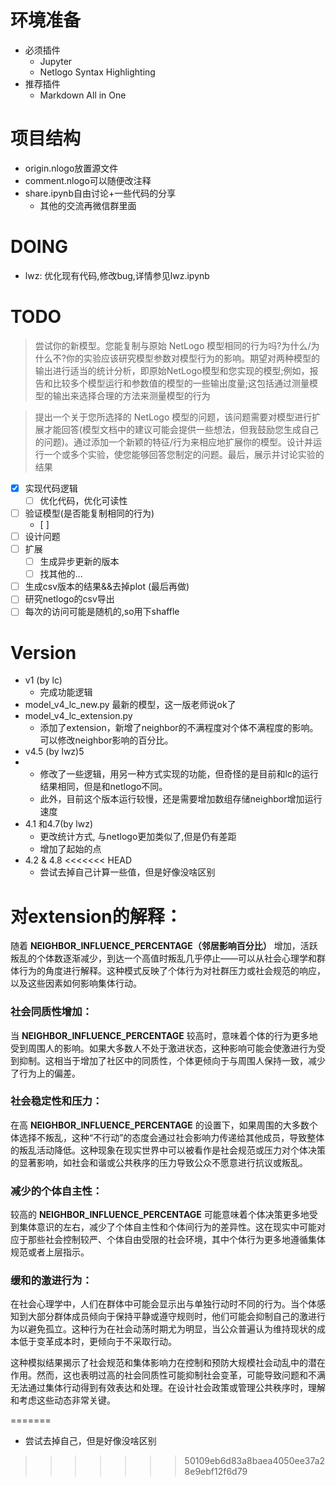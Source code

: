 # 环境准备
- 必须插件
  - Jupyter
  - Netlogo Syntax Highlighting
- 推荐插件
  - Markdown All in One 

# 项目结构
- origin.nlogo放置源文件
- comment.nlogo可以随便改注释
- share.ipynb自由讨论+一些代码的分享
  - 其他的交流再微信群里面

# DOING
- lwz: 优化现有代码,修改bug,详情参见lwz.ipynb

# TODO

> 尝试你的新模型。您能复制与原始 NetLogo 模型相同的行为吗?为什么/为什么不?你的实验应该研究模型参数对模型行为的影响。期望对两种模型的输出进行适当的统计分析，即原始NetLogo模型和您实现的模型;例如，报告和比较多个模型运行和参数值的模型的一些输出度量;这包括通过测量模型的输出来选择合理的方法来测量模型的行为

> 提出一个关于您所选择的 NetLogo 模型的问题，该问题需要对模型进行扩展才能回答(模型文档中的建议可能会提供一些想法，但我鼓励您生成自己的问题)。通过添加一个新颖的特征/行为来相应地扩展你的模型。设计并运行一个或多个实验，使您能够回答您制定的问题。最后，展示并讨论实验的结果

- [x] 实现代码逻辑
  - [ ] 优化代码，优化可读性 
- [ ] 验证模型(是否能复制相同的行为)
  - [ ] 
- [ ] 设计问题
- [ ] 扩展
  - [ ] 生成异步更新的版本
  - [ ] 找其他的...
- [ ] 生成csv版本的结果&&去掉plot (最后再做)
- [ ] 研究netlogo的csv导出
- [ ] 每次的访问可能是随机的,so用下shaffle

# Version
- v1 (by lc)
  - 完成功能逻辑
- model_v4_lc_new.py 最新的模型，这一版老师说ok了
- model_v4_lc_extension.py
  - 添加了extension，新增了neighbor的不满程度对个体不满程度的影响。可以修改neighbor影响的百分比。
- v4.5 (by lwz)5
- 
  - 修改了一些逻辑，用另一种方式实现的功能，但奇怪的是目前和lc的运行结果相同，但是和netlogo不同。
  - 此外，目前这个版本运行较慢，还是需要增加数组存储neighbor增加运行速度
- 4.1 和4.7(by lwz)
  - 更改统计方式, 与netlogo更加类似了,但是仍有差距
  - 增加了起始的点
- 4.2 & 4.8
<<<<<<< HEAD
  - 尝试去掉自己计算一些值，但是好像没啥区别




# 对extension的解释：
随着 **NEIGHBOR_INFLUENCE_PERCENTAGE（邻居影响百分比）** 增加，活跃叛乱的个体数逐渐减少，到达一个高值时叛乱几乎停止——可以从社会心理学和群体行为的角度进行解释。这种模式反映了个体行为对社群压力或社会规范的响应，以及这些因素如何影响集体行动。

### 社会同质性增加：
当 **NEIGHBOR_INFLUENCE_PERCENTAGE** 较高时，意味着个体的行为更多地受到周围人的影响。如果大多数人不处于激进状态，这种影响可能会使激进行为受到抑制。这相当于增加了社区中的同质性，个体更倾向于与周围人保持一致，减少了行为上的偏差。

### 社会稳定性和压力：
在高 **NEIGHBOR_INFLUENCE_PERCENTAGE** 的设置下，如果周围的大多数个体选择不叛乱，这种“不行动”的态度会通过社会影响力传递给其他成员，导致整体的叛乱活动降低。这种现象在现实世界中可以被看作是社会规范或压力对个体决策的显著影响，如社会和谐或公共秩序的压力导致公众不愿意进行抗议或叛乱。

### 减少的个体自主性：
较高的 **NEIGHBOR_INFLUENCE_PERCENTAGE** 可能意味着个体决策更多地受到集体意识的左右，减少了个体自主性和个体间行为的差异性。这在现实中可能对应于那些社会控制较严、个体自由受限的社会环境，其中个体行为更多地遵循集体规范或者上层指示。

### 缓和的激进行为：
在社会心理学中，人们在群体中可能会显示出与单独行动时不同的行为。当个体感知到大部分群体成员倾向于保持平静或遵守规则时，他们可能会抑制自己的激进行为以避免孤立。这种行为在社会动荡时期尤为明显，当公众普遍认为维持现状的成本低于变革成本时，更倾向于不采取行动。

这种模拟结果揭示了社会规范和集体影响力在控制和预防大规模社会动乱中的潜在作用。然而，这也表明过高的社会同质性可能抑制社会变革，可能导致问题和不满无法通过集体行动得到有效表达和处理。在设计社会政策或管理公共秩序时，理解和考虑这些动态非常关键。

=======
  - 尝试去掉自己，但是好像没啥区别

>>>>>>> 50109eb6d83a8baea4050ee37a28e9ebf12f6d79
